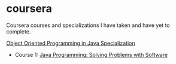 # coursera
Coursera courses and specializations I have taken and have yet to complete.   

[Object Oriented Programming in Java Specialization](https://www.coursera.org/specializations/object-oriented-programming)  

* Course 1: [Java Programming: Solving Problems with Software](https://www.coursera.org/learn/java-programming?specialization=object-oriented-programming)  
